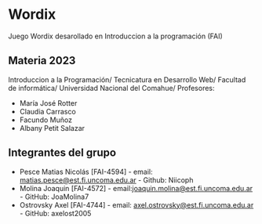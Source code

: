 # Wordix
Juego Wordix desarollado en Introduccion a la programación (FAI) 

## Materia 2023
Introduccion a la Programación/
Tecnicatura en Desarrollo Web/
Facultad de informática/
Universidad Nacional del Comahue/
Profesores: 
 -  María José Rotter
 -  Claudia Carrasco
 -  Facundo Muñoz
 -  Albany Petit Salazar

## Integrantes del grupo
 - Pesce Matias Nicolás [FAI-4594] - email: matias.pesce@est.fi.uncoma.edu.ar - Github: Niicoph
 - Molina Joaquin [FAI-4572] - email:joaquin.molina@est.fi.uncoma.edu.ar - GitHub: JoaMolina7
 - Ostrovsky Axel [FAI-4744] - email: axel.ostrovsky@est.fi.uncoma.edu.ar - GitHub: axelost2005
